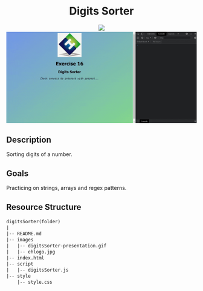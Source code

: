 <div align=center>
	<h1>Digits Sorter</h1>
</div>

<div align="center">
	<a href="https://ehkarabas.github.io/js-exercises/interactiveJSexercises/digitsSorter/">
		<img src="https://img.shields.io/badge/live-%23.svg?&style=for-the-badge&logo=www&logoColor=white%22&color=black">
	</a>
	<br>
	<img src="./images/digitsSorter-presentation.gif"/>
</div>

## Description

Sorting digits of a number.

## Goals

Practicing on strings, arrays and regex patterns.


## Resource Structure 

```
digitsSorter(folder)
|
|-- README.md
|-- images
|   |-- digitsSorter-presentation.gif
|   |-- ehlogo.jpg
|-- index.html
|-- script
|   |-- digitsSorter.js
|-- style
    |-- style.css
```


